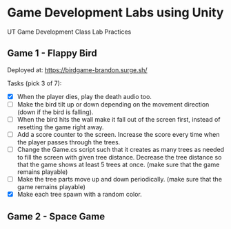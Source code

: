 # Game Development Labs using Unity

UT Game Development Class Lab Practices

## Game 1 - Flappy Bird

Deployed at: https://birdgame-brandon.surge.sh/

Tasks (pick 3 of 7):

- [x] When the player dies, play the death audio too.
- [ ] Make the bird tilt up or down depending on the movement direction (down if the bird is falling).
- [ ] When the bird hits the wall make it fall out of the screen first, instead of resetting the game right away.
- [ ] Add a score counter to the screen. Increase the score every time when the player passes through the trees.
- [ ] Change the Game.cs script such that it creates as many trees as needed to fill the screen with given tree distance. Decrease the tree distance so that the game shows at least 5 trees at once. (make sure that the game remains playable)
- [ ] Make the tree parts move up and down periodically. (make sure that the game remains playable)
- [x] Make each tree spawn with a random color.

## Game 2 - Space Game
